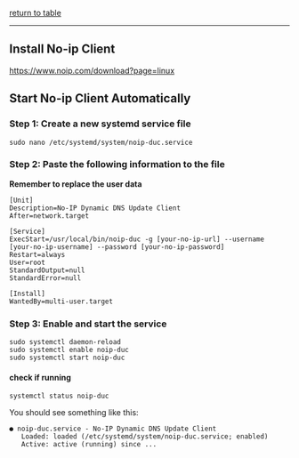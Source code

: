 [return to table](../README.md)

---

## Install No-ip Client

https://www.noip.com/download?page=linux


## Start No-ip Client Automatically

### Step 1: Create a new systemd service file
```
sudo nano /etc/systemd/system/noip-duc.service
```

### Step 2: Paste the following information to the file

**Remember to replace the user data**

```
[Unit]
Description=No-IP Dynamic DNS Update Client
After=network.target

[Service]
ExecStart=/usr/local/bin/noip-duc -g [your-no-ip-url] --username [your-no-ip-username] --password [your-no-ip-password]
Restart=always
User=root
StandardOutput=null
StandardError=null

[Install]
WantedBy=multi-user.target
```

### Step 3: Enable and start the service
```
sudo systemctl daemon-reload
sudo systemctl enable noip-duc
sudo systemctl start noip-duc

```

#### check if running
```
systemctl status noip-duc
```

You should see something like this:
```
● noip-duc.service - No-IP Dynamic DNS Update Client
   Loaded: loaded (/etc/systemd/system/noip-duc.service; enabled)
   Active: active (running) since ...
```

